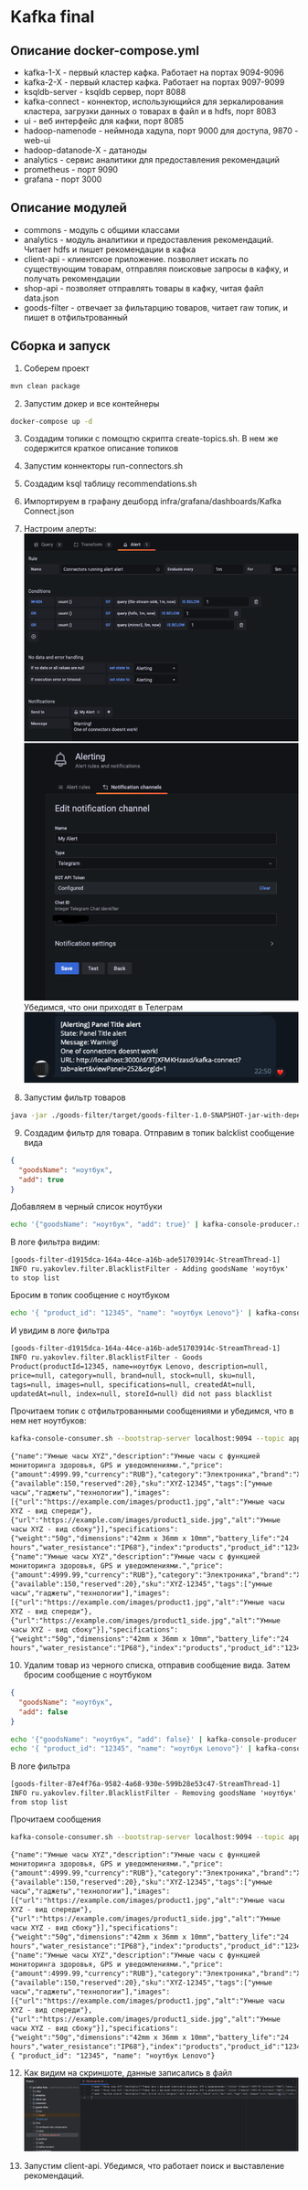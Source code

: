 # Kafka final

## Описание docker-compose.yml
* kafka-1-X - первый кластер кафка. Работает на портах 9094-9096 
* kafka-2-X - первый кластер кафка. Работает на портах 9097-9099
* ksqldb-server - ksqldb сервер, порт 8088
* kafka-connect - коннектор, использующийся для зеркалирования кластера, загрузки данных о товарах в файл и в hdfs, порт 8083
* ui - веб интерфейс для кафки, порт 8085
* hadoop-namenode - неймнода хадупа, порт 9000 для доступа, 9870 - web-ui
* hadoop-datanode-X - датаноды
* analytics - сервис аналитики для предоставления рекомендаций
* prometheus - порт 9090
* grafana - порт 3000

## Описание модулей
* commons - модуль с общими классами
* analytics - модуль аналитики и предоставления рекомендаций. Читает hdfs и пишет рекомендации в кафка
* client-api - клиентское приложение. позволяет искать по существующим товарам, отправляя поисковые запросы в кафку, и получать рекомендации
* shop-api - позволяет отправлять товары в кафку, читая файл data.json
* goods-filter - отвечает за фильтарцию товаров, читает raw топик, и пишет в отфильтрованный

## Сборка и запуск
1. Соберем проект
```bash
mvn clean package
```
2. Запустим докер и все контейнеры
```bash
docker-compose up -d
```
3. Создадим топики с помощтю скрипта create-topics.sh. В нем же содержится краткое описание топиков
4. Запустим коннекторы run-connectors.sh
5. Создадим ksql таблицу recommendations.sh
6. Импортируем в графану дешборд infra/grafana/dashboards/Kafka Connect.json
7. Настроим алерты:  
![alert.png](screenshots/alert.png)  
![notification_setup.png](screenshots/notification_setup.png)  
Убедимся, что они приходят в Телеграм  
![alert_sample.png](screenshots/alert_sample.png)

8. Запустим фильтр товаров
```bash
java -jar ./goods-filter/target/goods-filter-1.0-SNAPSHOT-jar-with-dependencies.jar
```
9. Создадим фильтр для товара. Отправим в топик balcklist сообщение вида
```json
{
  "goodsName": "ноутбук",
  "add": true
}
```
Добавляем в черный список ноутбуки
```bash
echo '{"goodsName": "ноутбук", "add": true}' | kafka-console-producer.sh --broker-list localhost:9094 --topic app-blacklist-goods
```
В логе фильтра видим:
```log
[goods-filter-d1915dca-164a-44ce-a16b-ade51703914c-StreamThread-1] INFO ru.yakovlev.filter.BlacklistFilter - Adding goodsName 'ноутбук' to stop list
```
Бросим в топик сообщение с ноутбуком
```bash
echo '{ "product_id": "12345", "name": "ноутбук Lenovo"}' | kafka-console-producer.sh --broker-list localhost:9094 --topic app-raw-goods
```
И увидим в логе фильтра
```log
[goods-filter-d1915dca-164a-44ce-a16b-ade51703914c-StreamThread-1] INFO ru.yakovlev.filter.BlacklistFilter - Goods Product(productId=12345, name=ноутбук Lenovo, description=null, price=null, category=null, brand=null, stock=null, sku=null, tags=null, images=null, specifications=null, createdAt=null, updatedAt=null, index=null, storeId=null) did not pass blacklist
```
Прочитаем топик с отфильтрованными сообщениями и убедимся, что в нем нет ноутбуков:
```bash
kafka-console-consumer.sh --bootstrap-server localhost:9094 --topic app-filtered-goods --from-beginning
```
```log
{"name":"Умные часы XYZ","description":"Умные часы с функцией мониторинга здоровья, GPS и уведомлениями.","price":{"amount":4999.99,"currency":"RUB"},"category":"Электроника","brand":"XYZ","stock":{"available":150,"reserved":20},"sku":"XYZ-12345","tags":["умные часы","гаджеты","технологии"],"images":[{"url":"https://example.com/images/product1.jpg","alt":"Умные часы XYZ - вид спереди"},{"url":"https://example.com/images/product1_side.jpg","alt":"Умные часы XYZ - вид сбоку"}],"specifications":{"weight":"50g","dimensions":"42mm x 36mm x 10mm","battery_life":"24 hours","water_resistance":"IP68"},"index":"products","product_id":"12345","created_at":1696161600000,"updated_at":1696951800000,"store_id":"store_001"}
{"name":"Умные часы XYZ","description":"Умные часы с функцией мониторинга здоровья, GPS и уведомлениями.","price":{"amount":4999.99,"currency":"RUB"},"category":"Электроника","brand":"XYZ","stock":{"available":150,"reserved":20},"sku":"XYZ-12345","tags":["умные часы","гаджеты","технологии"],"images":[{"url":"https://example.com/images/product1.jpg","alt":"Умные часы XYZ - вид спереди"},{"url":"https://example.com/images/product1_side.jpg","alt":"Умные часы XYZ - вид сбоку"}],"specifications":{"weight":"50g","dimensions":"42mm x 36mm x 10mm","battery_life":"24 hours","water_resistance":"IP68"},"index":"products","product_id":"12345","created_at":1696161600000,"updated_at":1696951800000,"store_id":"store_001"}
```

10. Удалим товар из черного списка, отправив сообщение вида. Затем бросим сообщение с ноутбуком
```json
{
  "goodsName": "ноутбук",
  "add": false
}
```
```bash
echo '{"goodsName": "ноутбук", "add": false}' | kafka-console-producer.sh --broker-list localhost:9094 --topic app-blacklist-goods 
echo '{ "product_id": "12345", "name": "ноутбук Lenovo"}' | kafka-console-producer.sh --broker-list localhost:9094 --topic app-raw-goods
```
В логе фильтра
```log
[goods-filter-87e4f76a-9582-4a68-930e-599b28e53c47-StreamThread-1] INFO ru.yakovlev.filter.BlacklistFilter - Removing goodsName 'ноутбук' from stop list
```
Прочитаем сообщения
```bash
kafka-console-consumer.sh --bootstrap-server localhost:9094 --topic app-filtered-goods --from-beginning
```
```log
{"name":"Умные часы XYZ","description":"Умные часы с функцией мониторинга здоровья, GPS и уведомлениями.","price":{"amount":4999.99,"currency":"RUB"},"category":"Электроника","brand":"XYZ","stock":{"available":150,"reserved":20},"sku":"XYZ-12345","tags":["умные часы","гаджеты","технологии"],"images":[{"url":"https://example.com/images/product1.jpg","alt":"Умные часы XYZ - вид спереди"},{"url":"https://example.com/images/product1_side.jpg","alt":"Умные часы XYZ - вид сбоку"}],"specifications":{"weight":"50g","dimensions":"42mm x 36mm x 10mm","battery_life":"24 hours","water_resistance":"IP68"},"index":"products","product_id":"12345","created_at":1696161600000,"updated_at":1696951800000,"store_id":"store_001"}
{"name":"Умные часы XYZ","description":"Умные часы с функцией мониторинга здоровья, GPS и уведомлениями.","price":{"amount":4999.99,"currency":"RUB"},"category":"Электроника","brand":"XYZ","stock":{"available":150,"reserved":20},"sku":"XYZ-12345","tags":["умные часы","гаджеты","технологии"],"images":[{"url":"https://example.com/images/product1.jpg","alt":"Умные часы XYZ - вид спереди"},{"url":"https://example.com/images/product1_side.jpg","alt":"Умные часы XYZ - вид сбоку"}],"specifications":{"weight":"50g","dimensions":"42mm x 36mm x 10mm","battery_life":"24 hours","water_resistance":"IP68"},"index":"products","product_id":"12345","created_at":1696161600000,"updated_at":1696951800000,"store_id":"store_001"}
{ "product_id": "12345", "name": "ноутбук Lenovo"}
```

12. Как видим на скриншоте, данные записались в файл
![saved_file.png](screenshots/saved_file.png)

13. Запустим client-api. Убедимся, что работает поиск и выставление рекомендаций.